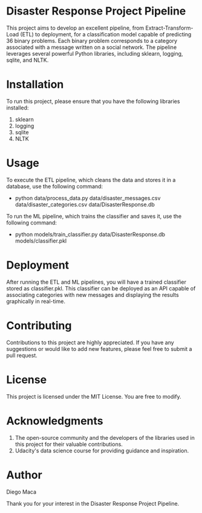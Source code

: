 # Disaster Response Project Pipeline
This project aims to develop an excellent pipeline, from Extract-Transform-Load (ETL) to deployment, for a classification model capable of predicting 36 binary problems. Each binary problem corresponds to a category associated with a message written on a social network. The pipeline leverages several powerful Python libraries, including sklearn, logging, sqlite, and NLTK.

# Installation
To run this project, please ensure that you have the following libraries installed:

1. sklearn
2. logging
3. sqlite
4. NLTK

# Usage
To execute the ETL pipeline, which cleans the data and stores it in a database, use the following command:

* python data/process_data.py data/disaster_messages.csv data/disaster_categories.csv data/DisasterResponse.db

To run the ML pipeline, which trains the classifier and saves it, use the following command:

* python models/train_classifier.py data/DisasterResponse.db models/classifier.pkl

# Deployment
After running the ETL and ML pipelines, you will have a trained classifier stored as classifier.pkl. This classifier can be deployed as an API capable of associating categories with new messages and displaying the results graphically in real-time.

# Contributing
Contributions to this project are highly appreciated. If you have any suggestions or would like to add new features, please feel free to submit a pull request.

# License
This project is licensed under the MIT License. You are free to modify.

# Acknowledgments

1. The open-source community and the developers of the libraries used in this project for their valuable contributions.
2. Udacity's data science course for providing guidance and inspiration.

# Author 

Diego Maca

Thank you for your interest in the Disaster Response Project Pipeline.

